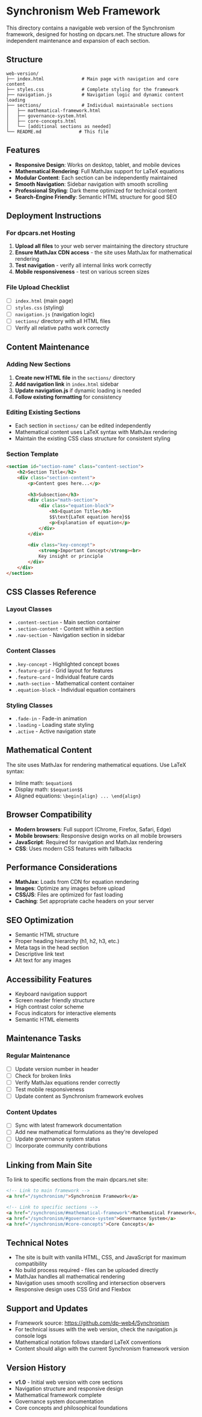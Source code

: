 # Synchronism Web Framework

This directory contains a navigable web version of the Synchronism framework, designed for hosting on dpcars.net. The structure allows for independent maintenance and expansion of each section.

## Structure

```
web-version/
├── index.html              # Main page with navigation and core content
├── styles.css              # Complete styling for the framework
├── navigation.js           # Navigation logic and dynamic content loading
├── sections/               # Individual maintainable sections
│   ├── mathematical-framework.html
│   ├── governance-system.html
│   ├── core-concepts.html
│   └── [additional sections as needed]
└── README.md              # This file
```

## Features

- **Responsive Design**: Works on desktop, tablet, and mobile devices
- **Mathematical Rendering**: Full MathJax support for LaTeX equations
- **Modular Content**: Each section can be independently maintained
- **Smooth Navigation**: Sidebar navigation with smooth scrolling
- **Professional Styling**: Dark theme optimized for technical content
- **Search-Engine Friendly**: Semantic HTML structure for good SEO

## Deployment Instructions

### For dpcars.net Hosting

1. **Upload all files** to your web server maintaining the directory structure
2. **Ensure MathJax CDN access** - the site uses MathJax for mathematical rendering
3. **Test navigation** - verify all internal links work correctly
4. **Mobile responsiveness** - test on various screen sizes

### File Upload Checklist

- [ ] `index.html` (main page)
- [ ] `styles.css` (styling)
- [ ] `navigation.js` (navigation logic)
- [ ] `sections/` directory with all HTML files
- [ ] Verify all relative paths work correctly

## Content Maintenance

### Adding New Sections

1. **Create new HTML file** in the `sections/` directory
2. **Add navigation link** in `index.html` sidebar
3. **Update navigation.js** if dynamic loading is needed
4. **Follow existing formatting** for consistency

### Editing Existing Sections

- Each section in `sections/` can be edited independently
- Mathematical content uses LaTeX syntax with MathJax rendering
- Maintain the existing CSS class structure for consistent styling

### Section Template

```html
<section id="section-name" class="content-section">
    <h2>Section Title</h2>
    <div class="section-content">
        <p>Content goes here...</p>
        
        <h3>Subsection</h3>
        <div class="math-section">
            <div class="equation-block">
                <h5>Equation Title</h5>
                $$\text{LaTeX equation here}$$
                <p>Explanation of equation</p>
            </div>
        </div>
        
        <div class="key-concept">
            <strong>Important Concept</strong><br>
            Key insight or principle
        </div>
    </div>
</section>
```

## CSS Classes Reference

### Layout Classes
- `.content-section` - Main section container
- `.section-content` - Content within a section
- `.nav-section` - Navigation section in sidebar

### Content Classes
- `.key-concept` - Highlighted concept boxes
- `.feature-grid` - Grid layout for features
- `.feature-card` - Individual feature cards
- `.math-section` - Mathematical content container
- `.equation-block` - Individual equation containers

### Styling Classes
- `.fade-in` - Fade-in animation
- `.loading` - Loading state styling
- `.active` - Active navigation state

## Mathematical Content

The site uses MathJax for rendering mathematical equations. Use LaTeX syntax:

- Inline math: `$equation$`
- Display math: `$$equation$$`
- Aligned equations: `\begin{align} ... \end{align}`

## Browser Compatibility

- **Modern browsers**: Full support (Chrome, Firefox, Safari, Edge)
- **Mobile browsers**: Responsive design works on all mobile browsers
- **JavaScript**: Required for navigation and MathJax rendering
- **CSS**: Uses modern CSS features with fallbacks

## Performance Considerations

- **MathJax**: Loads from CDN for equation rendering
- **Images**: Optimize any images before upload
- **CSS/JS**: Files are optimized for fast loading
- **Caching**: Set appropriate cache headers on your server

## SEO Optimization

- Semantic HTML structure
- Proper heading hierarchy (h1, h2, h3, etc.)
- Meta tags in the head section
- Descriptive link text
- Alt text for any images

## Accessibility Features

- Keyboard navigation support
- Screen reader friendly structure
- High contrast color scheme
- Focus indicators for interactive elements
- Semantic HTML elements

## Maintenance Tasks

### Regular Maintenance
- [ ] Update version number in header
- [ ] Check for broken links
- [ ] Verify MathJax equations render correctly
- [ ] Test mobile responsiveness
- [ ] Update content as Synchronism framework evolves

### Content Updates
- [ ] Sync with latest framework documentation
- [ ] Add new mathematical formulations as they're developed
- [ ] Update governance system status
- [ ] Incorporate community contributions

## Linking from Main Site

To link to specific sections from the main dpcars.net site:

```html
<!-- Link to main framework -->
<a href="/synchronism/">Synchronism Framework</a>

<!-- Link to specific sections -->
<a href="/synchronism/#mathematical-framework">Mathematical Framework</a>
<a href="/synchronism/#governance-system">Governance System</a>
<a href="/synchronism/#core-concepts">Core Concepts</a>
```

## Technical Notes

- The site is built with vanilla HTML, CSS, and JavaScript for maximum compatibility
- No build process required - files can be uploaded directly
- MathJax handles all mathematical rendering
- Navigation uses smooth scrolling and intersection observers
- Responsive design uses CSS Grid and Flexbox

## Support and Updates

- Framework source: https://github.com/dp-web4/Synchronism
- For technical issues with the web version, check the navigation.js console logs
- Mathematical notation follows standard LaTeX conventions
- Content should align with the current Synchronism framework version

## Version History

- **v1.0** - Initial web version with core sections
- Navigation structure and responsive design
- Mathematical framework complete
- Governance system documentation
- Core concepts and philosophical foundations